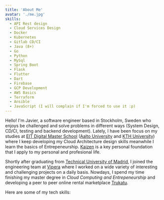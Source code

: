 ```yaml
---
title: 'About Me'
avatar: './me.jpg'
skills:
  - API Rest design
  - Cloud Services Design
  - Docker
  - Kubernetes
  - Gitlab CD/CI
  - Java (8+)
  - Go
  - Python
  - MySql
  - Spring Boot
  - Flask
  - Flutter
  - Dart
  - Firebase
  - GCP Development
  - AWS Basics
  - Terraform
  - Ansible
  - JavaScript (I will complain if I'm forced to use it :p)
---
```


Hello! I'm Javier, a software engineer based in Stockholm, Sweden who enjoys be challenged and solve problems in different ways (System Design, CD/CI, testing and backend development). Lately, I have been focus on my studies at [EIT Digital Master School](https://masterschool.eitdigital.eu/) ([Aalto University](https://aalto.fi/) and [KTH University](https://kth.se/)) where I keep developing my Cloud Architecture design skills meanwhile I learn the basics of Entrepeneurship. [Kaizen](https://en.wikipedia.org/wiki/Kaizen) is a key personal foundation that I apply to my personal and profesional life.

Shortly after graduating from [Technical University of Madrid](http://www.upm.es/internacional), I joined the engineering team at [Vipera](http://www.vipera.com/) where I worked on a wide variety of interesting and challenging projects on a daily basis. Nowdays, I spend my time finishing my master degree in _Cloud Computing and Entrepeneurship_ and developing a peer to peer online rental marketplace [Trukatu](https://trukatu.io).

Here are some of my tech skills:
